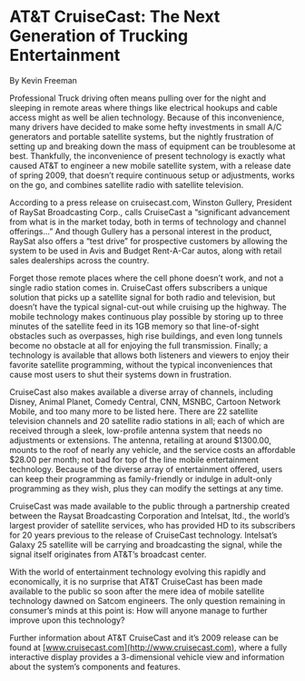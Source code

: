# AT&T CruiseCast: The Next Generation of Trucking Entertainment

By Kevin Freeman

Professional Truck driving often means pulling over for the night and sleeping in remote areas where things like electrical hookups and cable access might as well be alien technology. Because of this inconvenience, many drivers have decided to make some hefty investments in small A/C generators and portable satellite systems, but the nightly frustration of setting up and breaking down the mass of equipment can be troublesome at best. Thankfully, the inconvenience of present technology is exactly what caused AT&T to engineer a new mobile satellite system, with a release date of spring 2009, that doesn’t require continuous setup or adjustments, works on the go, and combines satellite radio with satellite television. 

According to a press release on cruisecast.com, Winston Gullery, President of RaySat Broadcasting Corp., calls CruiseCast a “significant advancement from what is in the market today, both in terms of technology and channel offerings…” And though Gullery has a personal interest in the product, RaySat also offers a “test drive” for prospective customers by allowing the system to be used in Avis and Budget Rent-A-Car autos, along with retail sales dealerships across the country. 

Forget those remote places where the cell phone doesn’t work, and not a single radio station comes in. CruiseCast offers subscribers a unique solution that picks up a satellite signal for both radio and television, but doesn’t have the typical signal-cut-out while cruising up the highway. The mobile technology makes continuous play possible by storing up to three minutes of the satellite feed in its 1GB memory so that line-of-sight obstacles such as overpasses, high rise buildings, and even long tunnels become no obstacle at all for enjoying the full transmission. Finally; a technology is available that allows both listeners and viewers to enjoy their favorite satellite programming, without the typical inconveniences that cause most users to shut their systems down in frustration. 

CruiseCast also makes available a diverse array of channels, including Disney, Animal Planet, Comedy Central, CNN, MSNBC, Cartoon Network Mobile, and too many more to be listed here. There are 22 satellite television channels and 20 satellite radio stations in all; each of which are received through a sleek, low-profile antenna system that needs no adjustments or extensions. The antenna, retailing at around $1300.00, mounts to the roof of nearly any vehicle, and the service costs an affordable $28.00 per month; not bad for top of the line mobile entertainment technology. Because of the diverse array of entertainment offered, users can keep their programming as family-friendly or indulge in adult-only programming as they wish, plus they can modify the settings at any time. 

CruiseCast was made available to the public through a partnership created between the Raysat Broadcasting Corporation and Intelsat, ltd., the world’s largest provider of satellite services, who has provided HD to its subscribers for 20 years previous to the release of CruiseCast technology. Intelsat’s Galaxy 25 satellite will be carrying and broadcasting the signal, while the signal itself originates from AT&T’s broadcast center. 

With the world of entertainment technology evolving this rapidly and economically, it is no surprise that AT&T CruiseCast has been made available to the public so soon after the mere idea of mobile satellite technology dawned on Satcom engineers. The only question remaining in consumer’s minds at this point is: How will anyone manage to further improve upon this technology? 

Further information about AT&T CruiseCast and it’s 2009 release can be found at [www.cruisecast.com](http://www.cruisecast.com), where a fully interactive display provides a 3-dimensional vehicle view and information about the system’s components and features.

